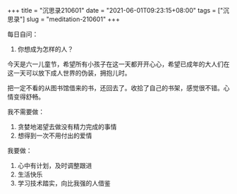 +++
title = "沉思录210601"
date = "2021-06-01T09:23:15+08:00"
tags = ["沉思录"]
slug = "meditation-210601"
+++

每日自问：

1. 你想成为怎样的人？

今天是六一儿童节，希望所有小孩子在这一天都开开心心，希望已成年的大人们在这一天可以放下成人世界的伪装，拥抱儿时。

把一定不看的从图书馆借来的书，还回去了。收拾了自己的书架，感觉很不错。心情变得舒畅。

我不需要做：

1. 贪婪地渴望去做没有精力完成的事情
2. 想得到一次不用付出的爱情

我要做：

1. 心中有计划，及时调整跟进
2. 生活快乐
3. 学习技术踏实，向比我强的人借鉴
